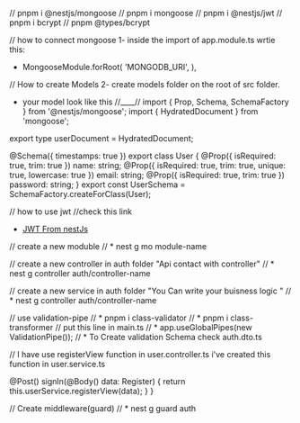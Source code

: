 // pnpm i @nestjs/mongoose
// pnpm i mongoose
// pnpm i @nestjs/jwt
// pnpm i bcrypt
// pnpm @types/bcrypt

// how to connect mongoose
1- inside the import of app.module.ts wrtie this:

- MongooseModule.forRoot(
  'MONGODB_URI',
  ),

// How to create Models
2- create models folder on the root of src folder.

- your model look like this
  //\_\_\_\_//
  import { Prop, Schema, SchemaFactory } from '@nestjs/mongoose';
  import { HydratedDocument } from 'mongoose';

export type userDocument = HydratedDocument<User>;

@Schema({ timestamps: true })
export class User {
@Prop({ isRequired: true, trim: true })
name: string;
@Prop({ isRequired: true, trim: true, unique: true, lowercase: true })
email: string;
@Prop({ isRequired: true, trim: true })
password: string;
}
export const UserSchema = SchemaFactory.createForClass(User);

// how to use jwt
//check this link

- [JWT From nestJs](https://docs.nestjs.com/security/authentication#jwt-token)

// create a new moduble
// \* nest g mo module-name

// create a new controller in auth folder "Api contact with controller"
// \* nest g controller auth/controller-name

// create a new service in auth folder "You Can write your buisness logic "
// \* nest g controller auth/controller-name

// use validation-pipe
// \* pnpm i class-validator
// \* pnpm i class-transformer
// put this line in main.ts
// \* app.useGlobalPipes(new ValidationPipe());
// \* To Create validation Schema check auth.dto.ts

// I have use registerView function in user.controller.ts i've created this function in user.service.ts

@Post()
signIn(@Body() data: Register) {
return this.userService.registerView(data);
}
}

// Create middleware(guard)
// \* nest g guard auth
